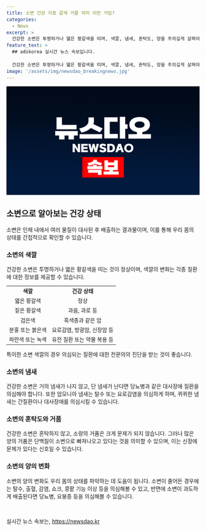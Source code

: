 ```yaml
---
title: 소변 건강 지표 갈색 거품 의미 이런 거임?
categories:
  - News
excerpt: >
  건강한 소변은 투명하거나 엷은 황갈색을 띠며, 색깔, 냄새, 혼탁도, 양을 주의깊게 살펴야 합니다. 소변 색깔의 변화는 각종 질환에 대한 정보를 제공할 수 있으며, 소변의 냄새, 거품, 양의 변화도 중요한 건강 지표로 작용합니다. 건강한 소변에 대한 정보와 소변 변화에 대한 주의점을 알아보고, 각종 질환에 대한 정보를 얻을 수 있습니다.
feature_text: >
  ## adskorea 실시간 뉴스 속보입니다.

  건강한 소변은 투명하거나 엷은 황갈색을 띠며, 색깔, 냄새, 혼탁도, 양을 주의깊게 살펴야 합니다. 소변 색깔의 변화는 각종 질환에 대한 정보를 제공할 수 있으며, 소변의 냄새, 거품, 양의 변화도 중요한 건강 지표로 작용합니다. 건강한 소변에 대한 정보와 소변 변화에 대한 주의점을 알아보고, 각종 질환에 대한 정보를 얻을 수 있습니다.
image: '/assets/img/newsdao_breakingnews.jpg'
---
```


<p><img src="/assets/img/newsdao_breakingnews.jpg" alt="adskorea 속보" /></p>

<h2 data-ke-size="size26">소변으로 알아보는 건강 상태</h2>

<p data-ke-size="size16">소변은 인체 내에서 여러 물질이 대사된 후 배출하는 결과물이며, 이를 통해 우리 몸의 상태를 간접적으로 확인할 수 있습니다.</p>

<h3 data-ke-size="size22">소변의 색깔</h3>

<p data-ke-size="size16">건강한 소변은 투명하거나 엷은 황갈색을 띠는 것이 정상이며, 색깔의 변화는 각종 질환에 대한 정보를 제공할 수 있습니다.</p>

<table>
  <tr>
    <td style="text-align: center; height: 17px;"><b>색깔</b></td>
    <td style="text-align: center; height: 17px;"><b>건강 상태</b></td>
  </tr>
  <tr>
    <td style="text-align: center; height: 17px;">엷은 황갈색</td>
    <td style="text-align: center; height: 17px;">정상</td>
  </tr>
  <tr>
    <td style="text-align: center; height: 17px;">짙은 황갈색</td>
    <td style="text-align: center; height: 17px;">과음, 과로 등</td>
  </tr>
  <tr>
    <td style="text-align: center; height: 17px;">검은색</td>
    <td style="text-align: center; height: 17px;">흑색종과 같은 암</td>
  </tr>
  <tr>
    <td style="text-align: center; height: 17px;">분홍 또는 붉은색</td>
    <td style="text-align: center; height: 17px;">요로감염, 방광암, 신장암 등</td>
  </tr>
  <tr>
    <td style="text-align: center; height: 17px;">파란색 또는 녹색</td>
    <td style="text-align: center; height: 17px;">유전 질환 또는 약물 복용 등</td>
  </tr>
</table>

<p data-ke-size="size16">특이한 소변 색깔의 경우 의심되는 질환에 대한 전문의의 진단을 받는 것이 좋습니다.</p>

<h3 data-ke-size="size22">소변의 냄새</h3>

<p data-ke-size="size16">건강한 소변은 거의 냄새가 나지 않고, 단 냄새가 난다면 당뇨병과 같은 대사장애 질환을 의심해야 합니다. 또한 암모니아 냄새는 탈수 또는 요로감염을 의심하게 하며, 퀴퀴한 냄새는 간질환이나 대사장애를 의심시킬 수 있습니다.</p>

<h3 data-ke-size="size22">소변의 혼탁도와 거품</h3>

<p data-ke-size="size16">건강한 소변은 혼탁하지 않고, 소량의 거품은 크게 문제가 되지 않습니다. 그러나 많은 양의 거품은 단백질이 소변으로 빠져나오고 있다는 것을 의미할 수 있으며, 이는 신장에 문제가 있다는 신호일 수 있습니다.</p>

<h3 data-ke-size="size22">소변의 양의 변화</h3>

<p data-ke-size="size16">소변의 양의 변화도 우리 몸의 상태를 파악하는 데 도움이 됩니다. 소변이 줄어든 경우에는 탈수, 출혈, 감염, 쇼크, 콩팥 기능 이상 등을 의심해볼 수 있고, 반면에 소변이 과도하게 배출된다면 당뇨병, 요붕증 등을 의심해볼 수 있습니다.</p>

<p data-ke-size="size16">&nbsp;</p>
실시간 뉴스 속보는, <a href="https://newsdao.kr" rel="dofollow">https://newsdao.kr</a>


